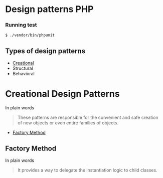 # Design patterns PHP

### Running test

```bash
$ ./vendor/bin/phpunit
```

Types of design patterns
-----------------

* [Creational](#creational-design-patterns)
* Structural
* Behavioral

Creational Design Patterns
==========================

In plain words
> These patterns are responsible for the convenient and safe creation of new objects or even entire families of objects.

 * [Factory Method](#-factory-method)

 Factory Method
--------------

In plain words
> It provides a way to delegate the instantiation logic to child classes.
